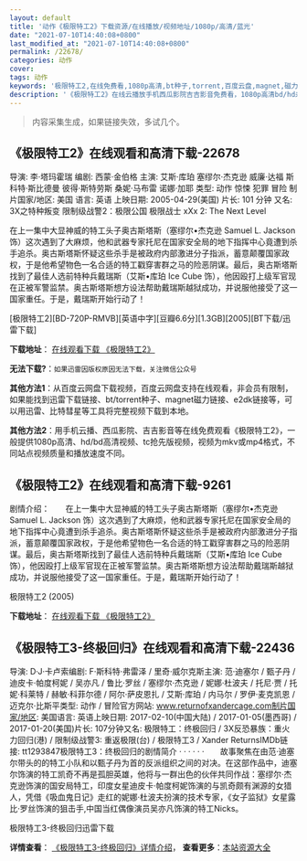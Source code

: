 ```yaml
---
layout: default
title: '动作《极限特工2》下载资源/在线播放/视频地址/1080p/高清/蓝光'
date: "2021-07-10T14:40:08+0800"
last_modified_at: "2021-07-10T14:40:08+0800"
permalink: /22678/
categories: 动作
cover:
tags: 动作
keywords: '极限特工2,在线免费看,1080p高清,bt种子,torrent,百度云盘,magnet,磁力链,迅雷下载资源'
description: '《极限特工2》在线云播放手机西瓜影院吉吉影音免费看，1080p高清bd/hd未删减完整版和tc抢先枪版，mkv/mp4格式，附带bt/torrent种子、magnet/磁力链、百度云盘、网盘资源迅雷下载链接'
---
```


>内容采集生成，如果链接失效，多试几个。


## 《极限特工2》在线观看和高清下载-22678

导演: 李·塔玛霍瑞 编剧: 西蒙·金伯格 主演: 艾斯·库珀 塞缪尔·杰克逊 威廉·达福 斯科特·斯比德曼 彼得·斯特劳斯 桑妮·马布雷 诺娜·加耶 类型: 动作 惊悚 犯罪 冒险 制片国家/地区: 美国 语言: 英语 上映日期: 2005-04-29(美国) 片长: 101 分钟 又名: 3X之特种叛变 限制级战警2：极限公国 极限战士 xXx 2: The Next Level

在上一集中大显神威的特工头子奥古斯塔斯（塞缪尔•杰克逊 Samuel L. Jackson 饰）这次遇到了大麻烦，他和武器专家托尼在国家安全局的地下指挥中心竟遭到杀手追杀。奥古斯塔斯怀疑这些杀手是被政府内部激进分子指派，蓄意颠覆国家政权，于是他希望物色一名合适的特工戳穿害群之马的险恶阴谋。最后，奥古斯塔斯找到了最佳人选前特种兵戴瑞斯（艾斯•库珀 Ice Cube 饰），他因殴打上级军官现在正被军警监禁。奥古斯塔斯想方设法帮助戴瑞斯越狱成功，并说服他接受了这一国家重任。于是，戴瑞斯开始行动了！


[极限特工2][BD-720P-RMVB][英语中字][豆瓣6.6分][1.3GB][2005][BT下载/迅雷下载]

**下载地址**： [在线观看下载 《极限特工2》](https://www.btdx8.com/torrent/xxx_state_of_the_union_2005.html) 


**无法下载?**：`如果迅雷因版权原因无法下载，关注微信公众号 `

**其他方法1**：从百度云网盘下载视频，百度云网盘支持在线观看，非会员有限制，如果能找到迅雷下载链接、bt/torrent种子、magnet磁力链接、e2dk链接等，可以用迅雷、比特彗星等工具将完整视频下载到本地。

**其他方法2**：用手机云播、西瓜影院、吉吉影音等在线免费观看《极限特工2》，一般提供1080p高清、hd/bd高清视频、tc抢先版视频，视频为mkv或mp4格式，不同站点视频质量和播放速度不同。


## 《极限特工2》在线观看和高清下载-9261

剧情介绍：　　在上一集中大显神威的特工头子奥古斯塔斯（塞缪尔•杰克逊 Samuel L. Jackson 饰）这次遇到了大麻烦，他和武器专家托尼在国家安全局的地下指挥中心竟遭到杀手追杀。奥古斯塔斯怀疑这些杀手是被政府内部激进分子指派，蓄意颠覆国家政权，于是他希望物色一名合适的特工戳穿害群之马的险恶阴谋。最后，奥古斯塔斯找到了最佳人选前特种兵戴瑞斯（艾斯•库珀 Ice Cube 饰），他因殴打上级军官现在正被军警监禁。奥古斯塔斯想方设法帮助戴瑞斯越狱成功，并说服他接受了这一国家重任。于是，戴瑞斯开始行动了！


极限特工2 (2005)

**下载地址**： [在线观看下载 《极限特工2》](https://www.btbtdy.me/btdy/dy9755.html) 


## 《极限特工3-终极回归》在线观看和高清下载-22436

导演: D·J·卡卢索编剧: F·斯科特·弗雷泽 / 里奇·威尔克斯主演: 范·迪塞尔 / 甄子丹 / 迪皮卡·帕度柯妮 / 吴亦凡 / 鲁比·罗丝 / 塞缪尔·杰克逊 / 妮娜·杜波夫 / 托尼·贾 / 托妮·科莱特 / 赫敏·科菲尔德 / 阿尔·萨皮恩扎 / 艾斯·库珀 / 内马尔 / 罗伊·麦克凯恩 / 迈克尔·比斯平类型: 动作 / 冒险官方网站: www.returnofxandercage.com制片国家/地区: 美国语言: 英语上映日期: 2017-02-10(中国大陆) / 2017-01-05(墨西哥) / 2017-01-20(美国)片长: 107分钟又名: 极限特工：终极回归 / 3X反恐暴族：重火力回归(港) / 限制级战警3: 重返极限(台) / 极限特工3 / Xander ReturnsIMDb链接: tt1293847极限特工3：终极回归的剧情简介  ·  ·  ·  ·  ·  ·　　故事聚焦在由范·迪塞尔带头的的特工小队和以甄子丹为首的反派组织之间的对决。在这部作品中，迪塞尔饰演的特工凯奇不再是孤胆英雄，他将与一群出色的伙伴共同作战：塞缪尔·杰克逊饰演的国安局特工，印度女星迪皮卡·帕度柯妮饰演的与凯奇颇有渊源的女猎人，凭借《吸血鬼日记》走红的妮娜·杜波夫扮演的技术专家，《女子监狱》女星露比·罗丝饰演的狙击手,中国当红偶像演员吴亦凡饰演的特工Nicks。


极限特工3-终极回归迅雷下载

**详情查看**： [《极限特工3-终极回归》详情介绍](/movie/22436/)， **查看更多**：[本站资源大全](/movie/t/all/)

